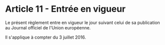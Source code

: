 # Article 11 - Entrée en vigueur


Le présent règlement entre en vigueur le jour suivant celui de sa publication au Journal officiel de l'Union européenne.

Il s'applique à compter du 3 juillet 2016.
